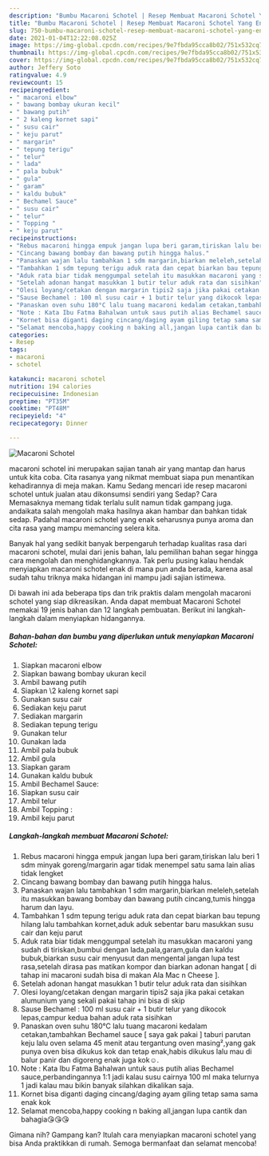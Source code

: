 ```yaml
---
description: "Bumbu Macaroni Schotel | Resep Membuat Macaroni Schotel Yang Enak Banget"
title: "Bumbu Macaroni Schotel | Resep Membuat Macaroni Schotel Yang Enak Banget"
slug: 750-bumbu-macaroni-schotel-resep-membuat-macaroni-schotel-yang-enak-banget
date: 2021-01-04T12:22:08.025Z
image: https://img-global.cpcdn.com/recipes/9e7fbda95cca8b02/751x532cq70/macaroni-schotel-foto-resep-utama.jpg
thumbnail: https://img-global.cpcdn.com/recipes/9e7fbda95cca8b02/751x532cq70/macaroni-schotel-foto-resep-utama.jpg
cover: https://img-global.cpcdn.com/recipes/9e7fbda95cca8b02/751x532cq70/macaroni-schotel-foto-resep-utama.jpg
author: Jeffery Soto
ratingvalue: 4.9
reviewcount: 15
recipeingredient:
- " macaroni elbow"
- " bawang bombay ukuran kecil"
- " bawang putih"
- " 2 kaleng kornet sapi"
- " susu cair"
- " keju parut"
- " margarin"
- " tepung terigu"
- " telur"
- " lada"
- " pala bubuk"
- " gula"
- " garam"
- " kaldu bubuk"
- " Bechamel Sauce"
- " susu cair"
- " telur"
- " Topping "
- " keju parut"
recipeinstructions:
- "Rebus macaroni hingga empuk jangan lupa beri garam,tiriskan lalu beri 1 sdm minyak goreng/margarin agar tidak menempel satu sama lain alias tidak lengket"
- "Cincang bawang bombay dan bawang putih hingga halus."
- "Panaskan wajan lalu tambahkan 1 sdm margarin,biarkan meleleh,setelah itu masukkan bawang bombay dan bawang putih cincang,tumis hingga harum dan layu."
- "Tambahkan 1 sdm tepung terigu aduk rata dan cepat biarkan bau tepung hilang lalu tambahkan kornet,aduk aduk sebentar baru masukkan susu cair dan keju parut"
- "Aduk rata biar tidak menggumpal setelah itu masukkan macaroni yang sudah di tiriskan,bumbui dengan lada,pala,garam,gula dan kaldu bubuk,biarkan susu cair menyusut dan mengental jangan lupa test rasa,setelah dirasa pas matikan kompor dan biarkan adonan hangat [ di tahap ini macaroni sudah bisa di makan Ala Mac n Cheese ]."
- "Setelah adonan hangat masukkan 1 butir telur aduk rata dan sisihkan"
- "Olesi loyang/cetakan dengan margarin tipis2 saja jika pakai cetakan alumunium yang sekali pakai tahap ini bisa di skip"
- "Sause Bechamel : 100 ml susu cair + 1 butir telur yang dikocok lepas,campur kedua bahan aduk rata sisihkan"
- "Panaskan oven suhu 180°C lalu tuang macaroni kedalam cetakan,tambahkan Bechamel sauce [ saya gak pakai ] taburi parutan keju lalu oven selama 45 menit atau tergantung oven masing²,yang gak punya oven bisa dikukus kok dan tetap enak,habis dikukus lalu mau di balur panir dan digoreng enak juga kok☺."
- "Note : Kata Ibu Fatma Bahalwan untuk saus putih alias Bechamel sauce,perbandingannya 1:1 jadi kalau susu cairnya 100 ml maka telurnya 1 jadi kalau mau bikin banyak silahkan dikalikan saja."
- "Kornet bisa diganti daging cincang/daging ayam giling tetap sama sama enak kok"
- "Selamat mencoba,happy cooking n baking all,jangan lupa cantik dan bahagia😘😘😘"
categories:
- Resep
tags:
- macaroni
- schotel

katakunci: macaroni schotel 
nutrition: 194 calories
recipecuisine: Indonesian
preptime: "PT35M"
cooktime: "PT48M"
recipeyield: "4"
recipecategory: Dinner

---
```



![Macaroni Schotel](https://img-global.cpcdn.com/recipes/9e7fbda95cca8b02/751x532cq70/macaroni-schotel-foto-resep-utama.jpg)


macaroni schotel ini merupakan sajian tanah air yang mantap dan harus untuk kita coba. Cita rasanya yang nikmat membuat siapa pun menantikan kehadirannya di meja makan.
Kamu Sedang mencari ide resep macaroni schotel untuk jualan atau dikonsumsi sendiri yang Sedap? Cara Memasaknya memang tidak terlalu sulit namun tidak gampang juga. andaikata salah mengolah maka hasilnya akan hambar dan bahkan tidak sedap. Padahal macaroni schotel yang enak seharusnya punya aroma dan cita rasa yang mampu memancing selera kita.



Banyak hal yang sedikit banyak berpengaruh terhadap kualitas rasa dari macaroni schotel, mulai dari jenis bahan, lalu pemilihan bahan segar hingga cara mengolah dan menghidangkannya. Tak perlu pusing kalau hendak menyiapkan macaroni schotel enak di mana pun anda berada, karena asal sudah tahu triknya maka hidangan ini mampu jadi sajian istimewa.


Di bawah ini ada beberapa tips dan trik praktis dalam mengolah macaroni schotel yang siap dikreasikan. Anda dapat membuat Macaroni Schotel memakai 19 jenis bahan dan 12 langkah pembuatan. Berikut ini langkah-langkah dalam menyiapkan hidangannya.

<!--inarticleads1-->

##### Bahan-bahan dan bumbu yang diperlukan untuk menyiapkan Macaroni Schotel:

1. Siapkan  macaroni elbow
1. Siapkan  bawang bombay ukuran kecil
1. Ambil  bawang putih
1. Siapkan  \2 kaleng kornet sapi
1. Gunakan  susu cair
1. Sediakan  keju parut
1. Sediakan  margarin
1. Sediakan  tepung terigu
1. Gunakan  telur
1. Gunakan  lada
1. Ambil  pala bubuk
1. Ambil  gula
1. Siapkan  garam
1. Gunakan  kaldu bubuk
1. Ambil  Bechamel Sauce:
1. Siapkan  susu cair
1. Ambil  telur
1. Ambil  Topping :
1. Ambil  keju parut




<!--inarticleads2-->

##### Langkah-langkah membuat Macaroni Schotel:

1. Rebus macaroni hingga empuk jangan lupa beri garam,tiriskan lalu beri 1 sdm minyak goreng/margarin agar tidak menempel satu sama lain alias tidak lengket
1. Cincang bawang bombay dan bawang putih hingga halus.
1. Panaskan wajan lalu tambahkan 1 sdm margarin,biarkan meleleh,setelah itu masukkan bawang bombay dan bawang putih cincang,tumis hingga harum dan layu.
1. Tambahkan 1 sdm tepung terigu aduk rata dan cepat biarkan bau tepung hilang lalu tambahkan kornet,aduk aduk sebentar baru masukkan susu cair dan keju parut
1. Aduk rata biar tidak menggumpal setelah itu masukkan macaroni yang sudah di tiriskan,bumbui dengan lada,pala,garam,gula dan kaldu bubuk,biarkan susu cair menyusut dan mengental jangan lupa test rasa,setelah dirasa pas matikan kompor dan biarkan adonan hangat [ di tahap ini macaroni sudah bisa di makan Ala Mac n Cheese ].
1. Setelah adonan hangat masukkan 1 butir telur aduk rata dan sisihkan
1. Olesi loyang/cetakan dengan margarin tipis2 saja jika pakai cetakan alumunium yang sekali pakai tahap ini bisa di skip
1. Sause Bechamel : 100 ml susu cair + 1 butir telur yang dikocok lepas,campur kedua bahan aduk rata sisihkan
1. Panaskan oven suhu 180°C lalu tuang macaroni kedalam cetakan,tambahkan Bechamel sauce [ saya gak pakai ] taburi parutan keju lalu oven selama 45 menit atau tergantung oven masing²,yang gak punya oven bisa dikukus kok dan tetap enak,habis dikukus lalu mau di balur panir dan digoreng enak juga kok☺.
1. Note : Kata Ibu Fatma Bahalwan untuk saus putih alias Bechamel sauce,perbandingannya 1:1 jadi kalau susu cairnya 100 ml maka telurnya 1 jadi kalau mau bikin banyak silahkan dikalikan saja.
1. Kornet bisa diganti daging cincang/daging ayam giling tetap sama sama enak kok
1. Selamat mencoba,happy cooking n baking all,jangan lupa cantik dan bahagia😘😘😘




Gimana nih? Gampang kan? Itulah cara menyiapkan macaroni schotel yang bisa Anda praktikkan di rumah. Semoga bermanfaat dan selamat mencoba!
